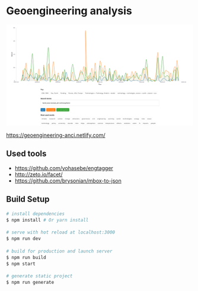 # Geoengineering analysis

![Screenshot](screenshot.png)

https://geoengineering-anci.netlify.com/

## Used tools
- https://github.com/yohasebe/engtagger
- http://zeto.io/facet/
- https://github.com/brysonian/mbox-to-json

## Build Setup

``` bash
# install dependencies
$ npm install # Or yarn install

# serve with hot reload at localhost:3000
$ npm run dev

# build for production and launch server
$ npm run build
$ npm start

# generate static project
$ npm run generate
```
